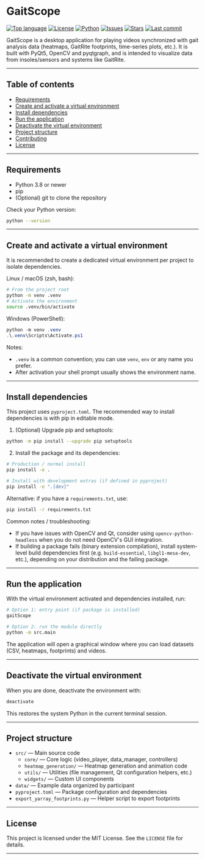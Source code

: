 # GaitScope

[![Top language](https://img.shields.io/github/languages/top/MarcosRM02/GaitScope)](https://github.com/MarcosRM02/GaitScope) [![License](https://img.shields.io/github/license/MarcosRM02/GaitScope)](LICENSE) [![Python](https://img.shields.io/badge/python-3.8%2B-blue)](https://www.python.org/) [![Issues](https://img.shields.io/github/issues/MarcosRM02/GaitScope)](https://github.com/MarcosRM02/GaitScope/issues) [![Stars](https://img.shields.io/github/stars/MarcosRM02/GaitScope?style=social)](https://github.com/MarcosRM02/GaitScope/stargazers) [![Last commit](https://img.shields.io/github/last-commit/MarcosRM02/GaitScope)](https://github.com/MarcosRM02/GaitScope/commits/main)

GaitScope is a desktop application for playing videos synchronized with gait analysis data (heatmaps, GaitRite footprints, time-series plots, etc.). It is built with PyQt5, OpenCV and pyqtgraph, and is intended to visualize data from insoles/sensors and systems like GaitRite.

---

## Table of contents

- [Requirements](#requirements)
- [Create and activate a virtual environment](#create-and-activate-a-virtual-environment)
- [Install dependencies](#install-dependencies)
- [Run the application](#run-the-application)
- [Deactivate the virtual environment](#deactivate-the-virtual-environment)
- [Project structure](#project-structure)
- [Contributing](#contributing)
- [License](#license)

---

## Requirements

- Python 3.8 or newer
- pip
- (Optional) git to clone the repository

Check your Python version:

```bash
python --version
```

---

## Create and activate a virtual environment

It is recommended to create a dedicated virtual environment per project to isolate dependencies.

Linux / macOS (zsh, bash):

```bash
# From the project root
python -m venv .venv
# Activate the environment
source .venv/bin/activate
```

Windows (PowerShell):

```powershell
python -m venv .venv
.\.venv\Scripts\Activate.ps1
```

Notes:

- `.venv` is a common convention; you can use `venv`, `env` or any name you prefer.
- After activation your shell prompt usually shows the environment name.

---

## Install dependencies

This project uses `pyproject.toml`. The recommended way to install dependencies is with pip in editable mode.

1. (Optional) Upgrade pip and setuptools:

```bash
python -m pip install --upgrade pip setuptools
```

2. Install the package and its dependencies:

```bash
# Production / normal install
pip install -e .

# Install with development extras (if defined in pyproject)
pip install -e ".[dev]"
```

Alternative: if you have a `requirements.txt`, use:

```bash
pip install -r requirements.txt
```

Common notes / troubleshooting:

- If you have issues with OpenCV and Qt, consider using `opencv-python-headless` when you do not need OpenCV's GUI integration.
- If building a package fails (binary extension compilation), install system-level build dependencies first (e.g. `build-essential`, `libgl1-mesa-dev`, etc.), depending on your distribution and the failing package.

---

## Run the application

With the virtual environment activated and dependencies installed, run:

```bash
# Option 1: entry point (if package is installed)
gaitScope

# Option 2: run the module directly
python -m src.main
```

The application will open a graphical window where you can load datasets (CSV, heatmaps, footprints) and videos.

---

## Deactivate the virtual environment

When you are done, deactivate the environment with:

```bash
deactivate
```

This restores the system Python in the current terminal session.

---

## Project structure

- `src/` — Main source code
  - `core/` — Core logic (video_player, data_manager, controllers)
  - `heatmap_generation/` — Heatmap generation and animation code
  - `utils/` — Utilities (file management, Qt configuration helpers, etc.)
  - `widgets/` — Custom UI components
- `data/` — Example data organized by participant
- `pyproject.toml` — Package configuration and dependencies
- `export_yarray_footprints.py` — Helper script to export footprints

---

## License

This project is licensed under the MIT License. See the `LICENSE` file for details.

---
